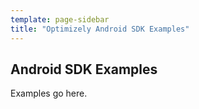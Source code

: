 ```yaml
---
template: page-sidebar
title: "Optimizely Android SDK Examples"
---
```


## Android SDK Examples

Examples go here.
